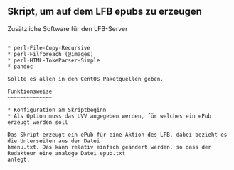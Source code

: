 Skript, um auf dem LFB epubs zu erzeugen
----------------------------------------

Zusätzliche Software für den LFB-Server
~~~~~~~~~~~~~~~~~~~~~~~~~~~~~~~~~~~~~~~

* perl-File-Copy-Recursive
* perl-Filforeach (@images) 
* perl-HTML-TokeParser-Simple
* pandoc

Sollte es allen in den CentOS Paketquellen geben.

Funktionsweise
~~~~~~~~~~~~~~

* Konfiguration am Skriptbeginn
* Als Option muss das UVV angegeben werden, für welches ein ePub erzeugt werden soll

Das Skript erzeugt ein ePub für eine Aktion des LFB, dabei bezieht es die Unterseiten aus der Datei 
hmenu.txt. Das kann relativ einfach geändert werden, so dass der Redakteur eine analoge Datei epub.txt 
anlegt.

 
